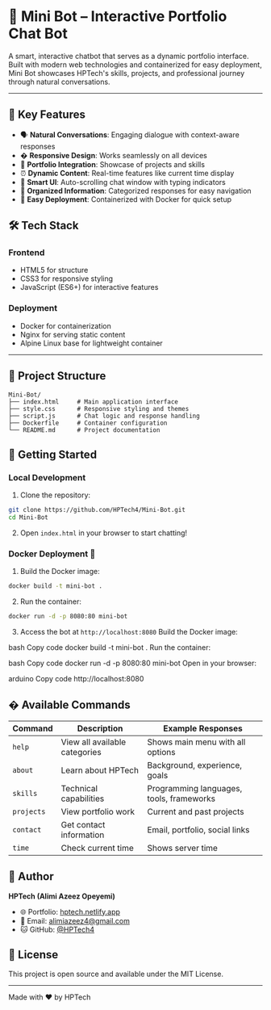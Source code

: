 # 🤖 Mini Bot – Interactive Portfolio Chat Bot

A smart, interactive chatbot that serves as a dynamic portfolio interface. 
Built with modern web technologies and containerized for easy deployment, 
Mini Bot showcases HPTech's skills, projects, and professional journey through 
natural conversations.

---

## 🚀 Key Features

- 🗣️ **Natural Conversations**: Engaging dialogue with context-aware responses
- � **Responsive Design**: Works seamlessly on all devices
- 📂 **Portfolio Integration**: Showcase of projects and skills
- ⏰ **Dynamic Content**: Real-time features like current time display
- 🔄 **Smart UI**: Auto-scrolling chat window with typing indicators
- 🎯 **Organized Information**: Categorized responses for easy navigation
- 🐳 **Easy Deployment**: Containerized with Docker for quick setup

## 🛠️ Tech Stack

### Frontend

- HTML5 for structure
- CSS3 for responsive styling
- JavaScript (ES6+) for interactive features

### Deployment

- Docker for containerization
- Nginx for serving static content
- Alpine Linux base for lightweight container

---

## 📂 Project Structure

```plaintext
Mini-Bot/
├── index.html     # Main application interface
├── style.css      # Responsive styling and themes
├── script.js      # Chat logic and response handling
├── Dockerfile     # Container configuration
└── README.md      # Project documentation
```

## 🚀 Getting Started

### Local Development

1. Clone the repository:

```bash
git clone https://github.com/HPTech4/Mini-Bot.git
cd Mini-Bot
```

2. Open `index.html` in your browser to start chatting!

### Docker Deployment 🐳

1. Build the Docker image:

```bash
docker build -t mini-bot .
```

2. Run the container:

```bash
docker run -d -p 8080:80 mini-bot
```

3. Access the bot at `http://localhost:8080`
   Build the Docker image:

bash
Copy code
docker build -t mini-bot .
Run the container:

bash
Copy code
docker run -d -p 8080:80 mini-bot
Open in your browser:

arduino
Copy code
http://localhost:8080

## � Available Commands

| Command    | Description                   | Example Responses                        |
| ---------- | ----------------------------- | ---------------------------------------- |
| `help`     | View all available categories | Shows main menu with all options         |
| `about`    | Learn about HPTech            | Background, experience, goals            |
| `skills`   | Technical capabilities        | Programming languages, tools, frameworks |
| `projects` | View portfolio work           | Current and past projects                |
| `contact`  | Get contact information       | Email, portfolio, social links           |
| `time`     | Check current time            | Shows server time                        |

## 👤 Author

**HPTech (Alimi Azeez Opeyemi)**

- 🌐 Portfolio: [hptech.netlify.app](https://hptech.netlify.app)
- 📧 Email: alimiazeez4@gmail.com
- 🐱 GitHub: [@HPTech4](https://github.com/HPTech4)

## 📄 License

This project is open source and available under the MIT License.

---

Made with ❤️ by HPTech
